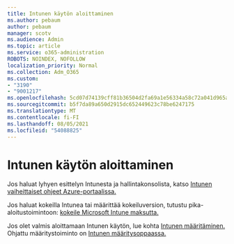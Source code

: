 ```yaml
---
title: Intunen käytön aloittaminen
ms.author: pebaum
author: pebaum
manager: scotv
ms.audience: Admin
ms.topic: article
ms.service: o365-administration
ROBOTS: NOINDEX, NOFOLLOW
localization_priority: Normal
ms.collection: Adm_O365
ms.custom:
- "3190"
- "9001217"
ms.openlocfilehash: 5cd07d74139cff81b36504d2fa69a1e56334a58c72a041d965a1d80c55ee3d7e
ms.sourcegitcommit: b5f7da89a650d2915dc652449623c78be6247175
ms.translationtype: MT
ms.contentlocale: fi-FI
ms.lasthandoff: 08/05/2021
ms.locfileid: "54088825"
---
```

# <a name="getting-started-with-intune"></a>Intunen käytön aloittaminen

Jos haluat lyhyen esittelyn Intunesta ja hallintakonsolista, katso [Intunen vaiheittaiset ohjeet Azure-portaalissa.](https://docs.microsoft.com/mem/intune/fundamentals/tutorial-walkthrough-endpoint-manager)

Jos haluat kokeilla Intunea tai määrittää kokeiluversion, tutustu pika-aloitustoimintoon: [kokeile Microsoft Intune maksutta.](https://docs.microsoft.com/intune/fundamentals/free-trial-sign-up)

Jos olet valmis aloittamaan Intunen käytön, lue kohta [Intunen määritäminen.](https://docs.microsoft.com/mem/intune/fundamentals/setup-steps) Ohjattu määritystoiminto on [Intunen määritysoppaassa.](https://admin.microsoft.com/AdminPortal/Home?ref=/modernonboarding/intunesetupguide)